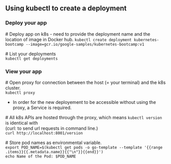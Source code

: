## Using kubectl to create a deployment

### Deploy your app

\# Deploy app on k8s - need to provide the deployment name and the location of image in Docker hub.
`kubectl create deployment kubernetes-bootcamp --image=gcr.io/google-samples/kubernetes-bootcamp:v1`

\# List your deployments  
`kubectl get deployments`

### View your app

\# Open proxy for connection between the host (= your terminal) and the k8s cluster.  
`kubectl proxy`

* In order for the new deployement to be accessible without using the proxy, a Service is required.

\# All k8s APIs are hosted through the proxy, which means `kubectl version` is identical with  
(curl: to send url requests in command line.)  
`curl http://localhost:8001/version`

\# Store pod names as environmental variable.  
`export POD_NAME=$(kubectl get pods -o go-template --template '{{range .items}}{{.metadata.name}}{{"\n"}}{{end}}')`  
`echo Name of the Pod: $POD_NAME`
